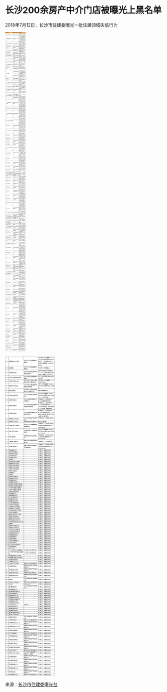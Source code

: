 # 长沙200余房产中介门店被曝光上黑名单

2018年7月12日，长沙市住建委曝光一批住建领域失信行为


![](../images/200中介黑名单1.png)

![](../images/200中介黑名单2.png)


来源：[长沙市住建委曝光台](http://szjw.changsha.gov.cn/zwgk/tzgg/cxjs/pgt/201807/t20180712_2274919.html)